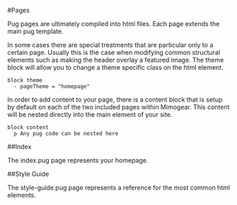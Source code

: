 #Pages

Pug pages are ultimately compiled into html files. Each page extends the main pug template.

In some cases there are special treatments that are particular only to a certain page. Usually this is the case when modifying common structural elements such as making the header overlay a featured image. The theme block will allow you to change a theme specific class on the html element.

```pug
block theme
  - pageTheme = "homepage"
```

In order to add content to your page, there is a content block that is setup by default on each of the two included pages within Mimogear. This content will be nested directly into the main element of your site.

```pug
block content
  p Any pug code can be nested here
```

##Index

The index.pug page represents your homepage.

##Style Guide

The style-guide.pug page represents a reference for the most common html elements.
